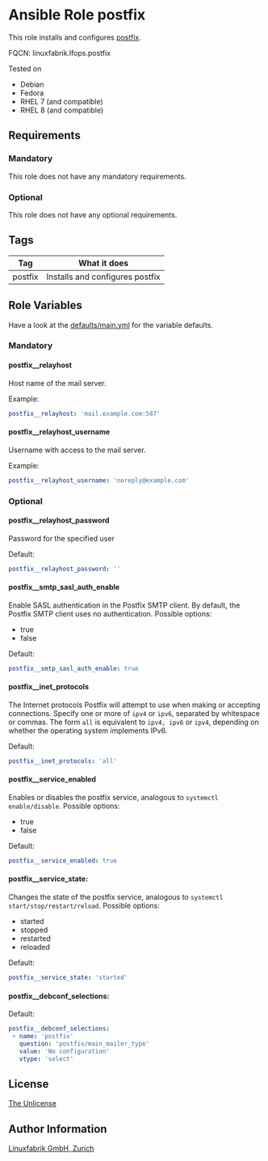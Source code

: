 # Ansible Role postfix

This role installs and configures [postfix](https://www.postfix.org/).

FQCN: linuxfabrik.lfops.postfix

Tested on

* Debian
* Fedora
* RHEL 7 (and compatible)
* RHEL 8 (and compatible)


## Requirements

### Mandatory

This role does not have any mandatory requirements.


### Optional

This role does not have any optional requirements.


## Tags

| Tag     | What it does                    |
| ---     | ------------                    |
| postfix | Installs and configures postfix |


## Role Variables

Have a look at the [defaults/main.yml](https://github.com/Linuxfabrik/lfops/blob/main/roles/postfix/defaults/main.yml) for the variable defaults.


### Mandatory

#### postfix__relayhost

Host name of the mail server.

Example:
```yaml
postfix__relayhost: 'mail.example.com:587'
```

#### postfix__relayhost_username

Username with access to the mail server.

Example:
```yaml
postfix__relayhost_username: 'noreply@example.com'
```


### Optional

#### postfix__relayhost_password

Password for the specified user

Default:
```yaml
postfix__relayhost_password: ''
```


#### postfix__smtp_sasl_auth_enable

Enable SASL authentication in the Postfix SMTP client. By default, the Postfix SMTP client uses no authentication. Possible options:

* true
* false

Default:
```yaml
postfix__smtp_sasl_auth_enable: true
```


#### postfix__inet_protocols

The Internet protocols Postfix will attempt to use when making or accepting connections. Specify one or more of `ipv4` or `ipv6`, separated by whitespace or commas. The form `all` is equivalent to `ipv4, ipv6` or `ipv4`, depending on whether the operating system implements IPv6.

Default:
```yaml
postfix__inet_protocols: 'all'
```


#### postfix__service_enabled

Enables or disables the postfix service, analogous to `systemctl enable/disable`. Possible options:

* true
* false

Default:
```yaml
postfix__service_enabled: true
```


#### postfix__service_state:

Changes the state of the postfix service, analogous to `systemctl start/stop/restart/reload`. Possible options:

* started
* stopped
* restarted
* reloaded

Default:
```yaml
postfix__service_state: 'started'
```


#### postfix__debconf_selections:

Default:
```yaml
postfix__debconf_selections:
 - name: 'postfix'
   question: 'postfix/main_mailer_type'
   value: 'No configuration'
   vtype: 'select'
```

## License

[The Unlicense](https://unlicense.org/)


## Author Information

[Linuxfabrik GmbH, Zurich](https://www.linuxfabrik.ch)
